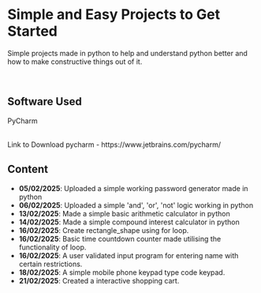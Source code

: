 # Simple and Easy Projects to Get Started
<p>Simple projects made in python to help and understand python better and how to make constructive things out of it.</p>
<br>

## Software Used 
<p>PyCharm</p>
<br>
Link to Download pycharm - https://www.jetbrains.com/pycharm/

## Content

- **05/02/2025**:  Uploaded a simple working password generator made in python <br>
- **06/02/2025**: Uploaded a simple 'and', 'or', 'not' logic working in python<br>
- **13/02/2025**: Made a simple basic arithmetic calculator in python<br>
- **14/02/2025**: Made a simple compound interest calculator in python<br>
- **16/02/2025**: Create rectangle_shape using for loop. <br>
- **16/02/2025**: Basic time countdown counter made utilising the functionality of loop. <br>
- **16/02/2025**: A user validated input program for entering name with certain restrictions. <br>
- **18/02/2025**: A simple mobile phone keypad type code keypad. <br>
- **21/02/2025**: Created a interactive shopping cart. <br>
